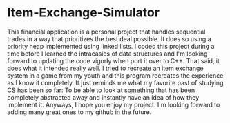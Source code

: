 # Item-Exchange-Simulator
This financial application is a personal project that handles sequential trades in a way that prioritizes the best deal possible. It does so using a priority heap implemented using linked lists. I coded this project during a time before I learned the intracasies of data structures and I'm looking forward to updating the code vigorly when port it over to C++. That said, it does what it intended really well. I tried to recreate an item exchange system in a game from my youth and this program recreates the experience as I know it completely. It just reminds me what my favorite past of studying CS has been so far: To be able to look at something that has been completely abstracted away and instantly have an idea of how they implement it. Anyways, I hope you enjoy my project. I'm looking forward to adding many great ones
 to my github in the future.
